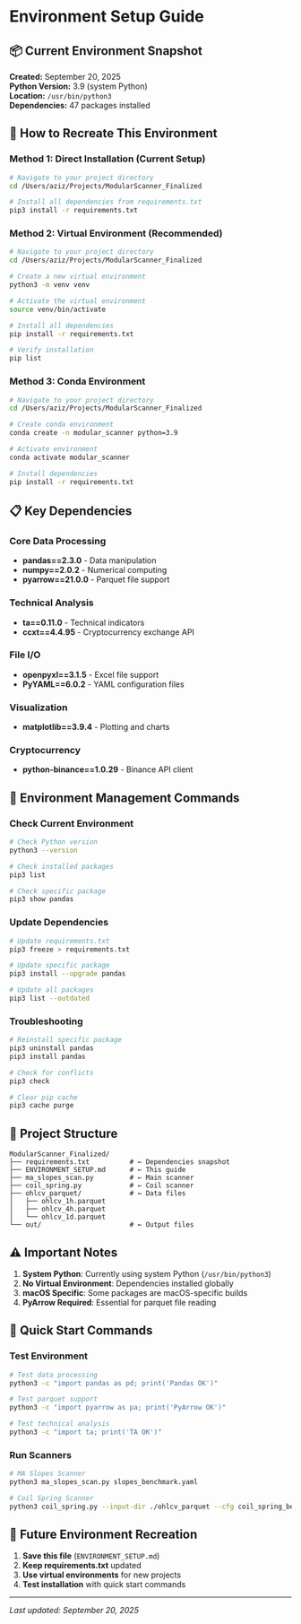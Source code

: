 # Environment Setup Guide

## 📦 Current Environment Snapshot

**Created:** September 20, 2025  
**Python Version:** 3.9 (system Python)  
**Location:** `/usr/bin/python3`  
**Dependencies:** 47 packages installed

## 🚀 How to Recreate This Environment

### Method 1: Direct Installation (Current Setup)
```bash
# Navigate to your project directory
cd /Users/aziz/Projects/ModularScanner_Finalized

# Install all dependencies from requirements.txt
pip3 install -r requirements.txt
```

### Method 2: Virtual Environment (Recommended)
```bash
# Navigate to your project directory
cd /Users/aziz/Projects/ModularScanner_Finalized

# Create a new virtual environment
python3 -m venv venv

# Activate the virtual environment
source venv/bin/activate

# Install all dependencies
pip install -r requirements.txt

# Verify installation
pip list
```

### Method 3: Conda Environment
```bash
# Navigate to your project directory
cd /Users/aziz/Projects/ModularScanner_Finalized

# Create conda environment
conda create -n modular_scanner python=3.9

# Activate environment
conda activate modular_scanner

# Install dependencies
pip install -r requirements.txt
```

## 📋 Key Dependencies

### Core Data Processing
- **pandas==2.3.0** - Data manipulation
- **numpy==2.0.2** - Numerical computing
- **pyarrow==21.0.0** - Parquet file support

### Technical Analysis
- **ta==0.11.0** - Technical indicators
- **ccxt==4.4.95** - Cryptocurrency exchange API

### File I/O
- **openpyxl==3.1.5** - Excel file support
- **PyYAML==6.0.2** - YAML configuration files

### Visualization
- **matplotlib==3.9.4** - Plotting and charts

### Cryptocurrency
- **python-binance==1.0.29** - Binance API client

## 🔧 Environment Management Commands

### Check Current Environment
```bash
# Check Python version
python3 --version

# Check installed packages
pip3 list

# Check specific package
pip3 show pandas
```

### Update Dependencies
```bash
# Update requirements.txt
pip3 freeze > requirements.txt

# Update specific package
pip3 install --upgrade pandas

# Update all packages
pip3 list --outdated
```

### Troubleshooting
```bash
# Reinstall specific package
pip3 uninstall pandas
pip3 install pandas

# Check for conflicts
pip3 check

# Clear pip cache
pip3 cache purge
```

## 📁 Project Structure
```
ModularScanner_Finalized/
├── requirements.txt          # ← Dependencies snapshot
├── ENVIRONMENT_SETUP.md      # ← This guide
├── ma_slopes_scan.py         # ← Main scanner
├── coil_spring.py            # ← Coil scanner
├── ohlcv_parquet/            # ← Data files
│   ├── ohlcv_1h.parquet
│   ├── ohlcv_4h.parquet
│   └── ohlcv_1d.parquet
└── out/                      # ← Output files
```

## ⚠️ Important Notes

1. **System Python**: Currently using system Python (`/usr/bin/python3`)
2. **No Virtual Environment**: Dependencies installed globally
3. **macOS Specific**: Some packages are macOS-specific builds
4. **PyArrow Required**: Essential for parquet file reading

## 🎯 Quick Start Commands

### Test Environment
```bash
# Test data processing
python3 -c "import pandas as pd; print('Pandas OK')"

# Test parquet support
python3 -c "import pyarrow as pa; print('PyArrow OK')"

# Test technical analysis
python3 -c "import ta; print('TA OK')"
```

### Run Scanners
```bash
# MA Slopes Scanner
python3 ma_slopes_scan.py slopes_benchmark.yaml

# Coil Spring Scanner
python3 coil_spring.py --input-dir ./ohlcv_parquet --cfg coil_spring_benchmark.yaml
```

## 🔄 Future Environment Recreation

1. **Save this file** (`ENVIRONMENT_SETUP.md`)
2. **Keep requirements.txt** updated
3. **Use virtual environments** for new projects
4. **Test installation** with quick start commands

---
*Last updated: September 20, 2025*
